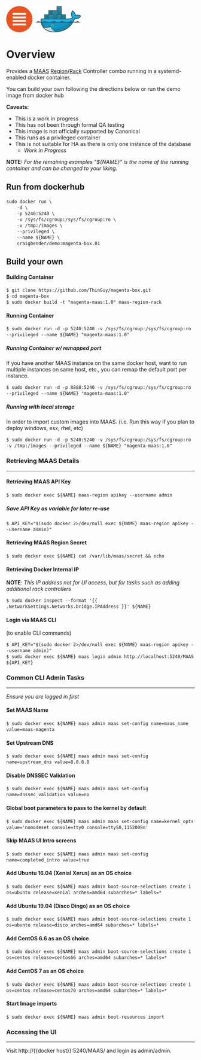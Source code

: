 <img width=200 src="https://raw.githubusercontent.com/ThinGuy/svg/master/maas-docker.svg?sanitize=true">

# Overview
Provides a [MAAS](https://maas.io) [Region](https://docs.maas.io/2.6/en/installconfig-region?_ga=2.81383703.1615335063.1563384348-431451618.1562184839)/[Rack](https://docs.maas.io/2.6/en/installconfig-rack?_ga=2.77126805.1615335063.1563384348-431451618.1562184839) Controller combo running in a systemd-enabled docker container.

You can build your own following the directions below or run the demo image from docker hub

**Caveats:** 
 - This is a work in progress
 - This has not been through formal QA testing
 - This image is not officially supported by Canonical
 - This runs as a privileged  container
 - This is not suitable for HA as there is only one instance of the database
	 - *Work in Progress*

**NOTE:** *For the remaining examples "${NAME}" is the name of the running container and can be changed to your liking.*

## Run from dockerhub
```
sudo docker run \
	-d \
	-p 5240:5240 \
	-v /sys/fs/cgroup:/sys/fs/cgroup:ro \
	-v /tmp:/images \
	--privileged \
	--name ${NAME} \
	craigbender/demo:magenta-box.01
```
## Build your own
#### Building Container
```
$ git clone https://github.com/ThinGuy/magenta-box.git
$ cd magenta-box
$ sudo docker build -t "magenta-maas:1.0" maas-region-rack
```
#### Running Container
```
$ sudo docker run -d -p 5240:5240 -v /sys/fs/cgroup:/sys/fs/cgroup:ro --privileged --name ${NAME} "magenta-maas:1.0"
```
##### Running Container w/ remapped port
If you have another MAAS instance on the same docker host, want to run multiple instances on same host, etc., you can remap the default port per instance.
```
$ sudo docker run -d -p 8888:5240 -v /sys/fs/cgroup:/sys/fs/cgroup:ro --privileged --name ${NAME} "magenta-maas:1.0"
```
##### Running with local storage
In order to import custom images into MAAS. (i.e. Run this way if you plan to deploy windows, esx, rhel, etc)
```
$ sudo docker run -d -p 5240:5240 -v /sys/fs/cgroup:/sys/fs/cgroup:ro -v /tmp:/images --privileged --name ${NAME} "magenta-maas:1.0"
```
### Retrieving MAAS Details
***
#### Retrieving MAAS API Key
```
$ sudo docker exec ${NAME} maas-region apikey --username admin
```
##### Save API Key as variable for later re-use
```
$ API_KEY="$(sudo docker 2>/dev/null exec ${NAME} maas-region apikey --username admin)"
```
#### Retrieving MAAS Region Secret
```
$ sudo docker exec ${NAME} cat /var/lib/maas/secret && echo
```
#### Retrieving Docker Internal IP
**NOTE**: *This IP address not for UI access, but for tasks such as adding additional rack controllers*
```
$ sudo docker inspect --format '{{ .NetworkSettings.Networks.bridge.IPAddress }}' ${NAME}
```
#### Login via MAAS CLI
(to enable CLI commands)
```
$ API_KEY="$(sudo docker 2>/dev/null exec ${NAME} maas-region apikey --username admin)"
$ sudo docker exec ${NAME} maas login admin http://localhost:5240/MAAS ${API_KEY}
```
### Common CLI Admin Tasks
***
*Ensure you are logged in first*
#### Set MAAS Name
```
$ sudo docker exec ${NAME} maas admin maas set-config name=maas_name value=maas-magenta
```
#### Set Upstream DNS
```
$ sudo docker exec ${NAME} maas admin maas set-config name=upstream_dns value=8.8.8.8
```
#### Disable DNSSEC Validation
```
$ sudo docker exec ${NAME} maas admin maas set-config name=dnssec_validation value=no
```
#### Global boot parameters to pass to the kernel by default
```
$ sudo docker exec ${NAME} maas admin maas set-config name=kernel_opts value='nomodeset console=tty0 console=ttyS0,1152008n'
```
#### Skip MAAS UI Intro screens 
```
$ sudo docker exec ${NAME} maas admin maas set-config name=completed_intro value=true
```
#### Add Ubuntu 16.04 (Xenial Xerus) as an OS choice
```
$ sudo docker exec ${NAME} maas admin boot-source-selections create 1 os=ubuntu release=xenial arches=amd64 subarches=* labels=*
```
#### Add Ubuntu 19.04 (Disco Dingo) as an OS choice
```
$ sudo docker exec ${NAME} maas admin boot-source-selections create 1 os=ubuntu release=disco arches=amd64 subarches=* labels=*
```
#### Add CentOS 6.6 as an OS choice
```
$ sudo docker exec ${NAME} maas admin boot-source-selections create 1 os=centos release=centos66 arches=amd64 subarches=* labels=*
```
#### Add CentOS 7 as an OS choice
```
$ sudo docker exec ${NAME} maas admin boot-source-selections create 1 os=centos release=centos70 arches=amd64 subarches=* labels=*
```
#### Start Image imports
```
$ sudo docker exec ${NAME} maas admin boot-resources import
```
### Accessing the UI
***
Visit http://{{docker host}}:5240/MAAS/ and login as admin/admin.

